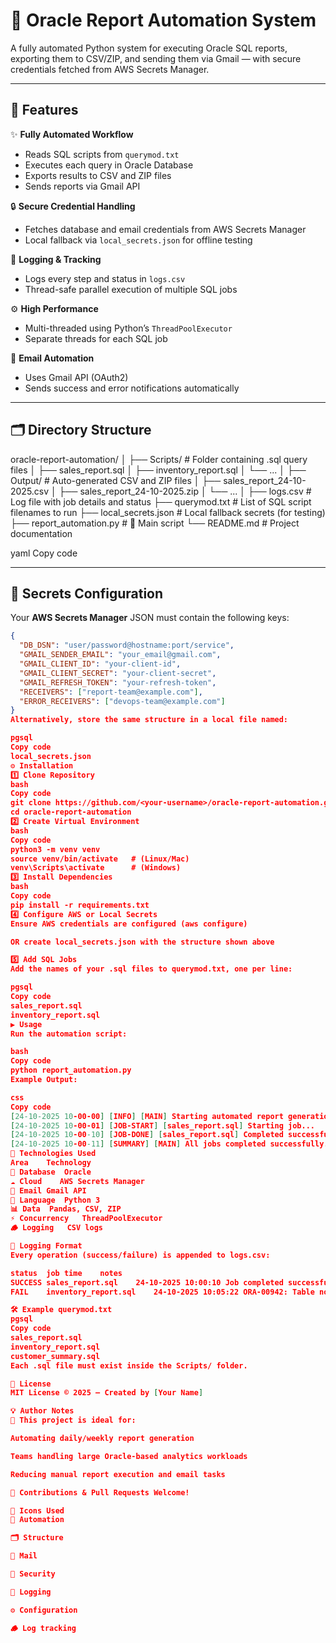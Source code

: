 # 🤖 Oracle Report Automation System

A fully automated Python system for executing Oracle SQL reports, exporting them to CSV/ZIP, and sending them via Gmail — with secure credentials fetched from AWS Secrets Manager.

---

## 🚀 Features

✨ **Fully Automated Workflow**
- Reads SQL scripts from `querymod.txt`
- Executes each query in Oracle Database
- Exports results to CSV and ZIP files
- Sends reports via Gmail API

🔒 **Secure Credential Handling**
- Fetches database and email credentials from AWS Secrets Manager
- Local fallback via `local_secrets.json` for offline testing

📜 **Logging & Tracking**
- Logs every step and status in `logs.csv`
- Thread-safe parallel execution of multiple SQL jobs

⚙️ **High Performance**
- Multi-threaded using Python’s `ThreadPoolExecutor`
- Separate threads for each SQL job

📧 **Email Automation**
- Uses Gmail API (OAuth2)
- Sends success and error notifications automatically

---

## 🗂️ Directory Structure

oracle-report-automation/
│
├── Scripts/ # Folder containing .sql query files
│ ├── sales_report.sql
│ ├── inventory_report.sql
│ └── ...
│
├── Output/ # Auto-generated CSV and ZIP files
│ ├── sales_report_24-10-2025.csv
│ ├── sales_report_24-10-2025.zip
│ └── ...
│
├── logs.csv # Log file with job details and status
├── querymod.txt # List of SQL script filenames to run
├── local_secrets.json # Local fallback secrets (for testing)
├── report_automation.py # 🚀 Main script
└── README.md # Project documentation

yaml
Copy code

---

## 🔐 Secrets Configuration

Your **AWS Secrets Manager** JSON must contain the following keys:

```json
{
  "DB_DSN": "user/password@hostname:port/service",
  "GMAIL_SENDER_EMAIL": "your_email@gmail.com",
  "GMAIL_CLIENT_ID": "your-client-id",
  "GMAIL_CLIENT_SECRET": "your-client-secret",
  "GMAIL_REFRESH_TOKEN": "your-refresh-token",
  "RECEIVERS": ["report-team@example.com"],
  "ERROR_RECEIVERS": ["devops-team@example.com"]
}
Alternatively, store the same structure in a local file named:

pgsql
Copy code
local_secrets.json
⚙️ Installation
1️⃣ Clone Repository
bash
Copy code
git clone https://github.com/<your-username>/oracle-report-automation.git
cd oracle-report-automation
2️⃣ Create Virtual Environment
bash
Copy code
python3 -m venv venv
source venv/bin/activate   # (Linux/Mac)
venv\Scripts\activate      # (Windows)
3️⃣ Install Dependencies
bash
Copy code
pip install -r requirements.txt
4️⃣ Configure AWS or Local Secrets
Ensure AWS credentials are configured (aws configure)

OR create local_secrets.json with the structure shown above

5️⃣ Add SQL Jobs
Add the names of your .sql files to querymod.txt, one per line:

pgsql
Copy code
sales_report.sql
inventory_report.sql
▶️ Usage
Run the automation script:

bash
Copy code
python report_automation.py
Example Output:

css
Copy code
[24-10-2025 10-00-00] [INFO] [MAIN] Starting automated report generation...
[24-10-2025 10-00-01] [JOB-START] [sales_report.sql] Starting job...
[24-10-2025 10-00-10] [JOB-DONE] [sales_report.sql] Completed successfully.
[24-10-2025 10-00-11] [SUMMARY] [MAIN] All jobs completed successfully.
🧩 Technologies Used
Area	Technology
💾 Database	Oracle
☁️ Cloud	AWS Secrets Manager
📧 Email	Gmail API
🐍 Language	Python 3
📊 Data	Pandas, CSV, ZIP
⚡ Concurrency	ThreadPoolExecutor
🪵 Logging	CSV logs

🧠 Logging Format
Every operation (success/failure) is appended to logs.csv:

status	job	time	notes
SUCCESS	sales_report.sql	24-10-2025 10:00:10	Job completed successfully
FAIL	inventory_report.sql	24-10-2025 10:05:22	ORA-00942: Table not found

🛠️ Example querymod.txt
pgsql
Copy code
sales_report.sql
inventory_report.sql
customer_summary.sql
Each .sql file must exist inside the Scripts/ folder.

🧾 License
MIT License © 2025 — Created by [Your Name]

💡 Author Notes
🧩 This project is ideal for:

Automating daily/weekly report generation

Teams handling large Oracle-based analytics workloads

Reducing manual report execution and email tasks

🌟 Contributions & Pull Requests Welcome!

🧰 Icons Used
🤖 Automation

🗂️ Structure

📧 Mail

🔐 Security

🧠 Logging

⚙️ Configuration

🪵 Log tracking
